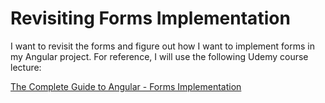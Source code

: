 # Revisiting Forms Implementation

I want to revisit the forms and figure out how I want to implement forms in my Angular project. For reference, I will use the following Udemy course lecture:

[The Complete Guide to Angular - Forms Implementation](https://www.udemy.com/course/the-complete-guide-to-angular-2/learn/lecture/44129698#overview)
